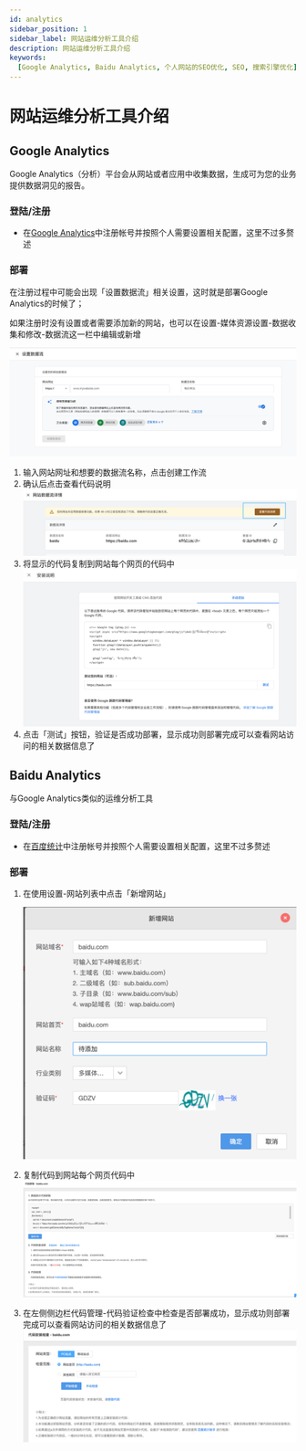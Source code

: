 ```yaml
---
id: analytics
sidebar_position: 1
sidebar_label: 网站运维分析工具介绍
description: 网站运维分析工具介绍
keywords:
  [Google Analytics, Baidu Analytics, 个人网站的SEO优化, SEO, 搜索引擎优化]
---
```


# 网站运维分析工具介绍

## Google Analytics

Google Analytics（分析）平台会从网站或者应用中收集数据，生成可为您的业务提供数据洞见的报告。

### 登陆/注册

- 在[Google Analytics](https://analytics.google.com/)中注册帐号并按照个人需要设置相关配置，这里不过多赘述

### 部署

在注册过程中可能会出现「设置数据流」相关设置，这时就是部署Google Analytics的时候了；

如果注册时没有设置或者需要添加新的网站，也可以在设置-媒体资源设置-数据收集和修改-数据流这一栏中编辑或新增

![img.png](images/Untitled_5.png)

1. 输入网站网址和想要的数据流名称，点击创建工作流
2. 确认后点击查看代码说明
   ![img.png](images/Untitled_6.png)
3. 将显示的代码复制到网站每个网页的代码中
   ![img.png](images/Untitled_7.png)
4. 点击「测试」按钮，验证是否成功部署，显示成功则部署完成可以查看网站访问的相关数据信息了

## Baidu Analytics

与Google Analytics类似的运维分析工具

### 登陆/注册

- 在[百度统计](https://tongji.baidu.com/)中注册帐号并按照个人需要设置相关配置，这里不过多赘述

### 部署

1. 在使用设置-网站列表中点击「新增网站」

   ![img.png](images/Untitled_8.png)

2. 复制代码到网站每个网页代码中
   ![img.png](images/Untitled_9.png)
3. 在左侧侧边栏代码管理-代码验证检查中检查是否部署成功，显示成功则部署完成可以查看网站访问的相关数据信息了
   ![img.png](images/Untitled_10.png)

